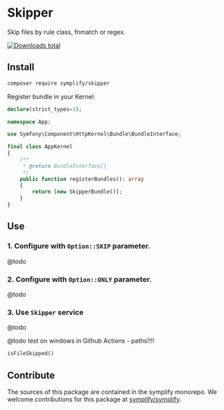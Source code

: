 # Skipper

Skip files by rule class, fnmatch or regex.

[![Downloads total](https://img.shields.io/packagist/dt/symplify/skipper.svg?style=flat-square)](https://packagist.org/packages/symplify/skipper/stats)

## Install

```bash
composer require symplify/skipper
```

Register bundle in your Kernel:

```php
declare(strict_types=1);

namespace App;

use Symfony\Component\HttpKernel\Bundle\BundleInterface;

final class AppKernel
{
    /**
     * @return BundleInterface[]
     */
    public function registerBundles(): array
    {
        return [new SkipperBundle()];
    }
}
```

## Use

### 1. Configure with `Option::SKIP` parameter.

@todo

### 2. Configure with `Option::ONLY` parameter.

@todo

### 3. Use `Skipper` service

@todo

@todo test on windows in Github Actions - paths!!!!

```php
isFileSkipped()
```

## Contribute

The sources of this package are contained in the symplify monorepo. We welcome contributions for this package at [symplify/symplify](https://github.com/symplify/symplify).
